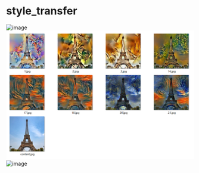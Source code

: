 # style_transfer
<img width="610" alt="image" src="https://user-images.githubusercontent.com/86092949/163331717-fed16e45-daae-4fb0-93f8-b868051d0468.png">
<img width="610" alt="image" src="https://github.com/AII6/style_transfer/blob/main/rewrite_style_transform/img/img.png">
<img width="610" alt="image" src="https://user-images.githubusercontent.com/86092949/163332403-68c3a6f1-7d3a-4f83-9fd8-10d1ffe9c8de.png">

